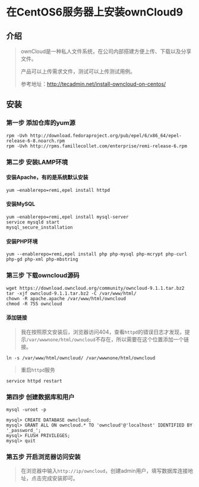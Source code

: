 # 在CentOS6服务器上安装ownCloud9


## 介绍
> ownCloud是一种私人文件系统，在公司内部搭建方便上传、下载以及分享文件。
> 
> 产品可以上传需求文件，测试可以上传测试用例。
> 
> 参考地址：http://tecadmin.net/install-owncloud-on-centos/

<!--more-->

## 安装

### 第一步 添加仓库的yum源

```shell
rpm -Uvh http://download.fedoraproject.org/pub/epel/6/x86_64/epel-release-6-8.noarch.rpm
rpm -Uvh http://rpms.famillecollet.com/enterprise/remi-release-6.rpm
```

### 第二步 安装LAMP环境

#### 安装Apache，有的是系统默认安装

```shell
yum —enablerepo=remi,epel install httpd
```

#### 安装MySQL
 
```shell
yum —enablerepo=remi,epel install mysql-server
service mysqld start
mysql_secure_installation
```

#### 安装PHP环境

```shell
yum --enablerepo=remi,epel install php php-mysql php-mcrypt php-curl php-gd php-xml php-mbstring
```

### 第三步 下载owncloud源码

```shell
wget https://download.owncloud.org/community/owncloud-9.1.1.tar.bz2
tar -xjf owncloud-9.1.1.tar.bz2 -C /var/www/html/
chown -R apache.apache /var/www/html/owncloud
chmod -R 755 owncloud
```

#### 添加链接

> 我在按照原文安装后，浏览器访问404，查看`httpd`的错误日志才发现，提示`/var/wwwnone/html/owncloud`不存在，所以需要在这个位置添加一个链接。

```shell
ln -s /var/www/html/owncloud/ /var/wwwnone/html/owncloud
```

> 重启`httpd`服务

```shell
service httpd restart
```

### 第四步 创建数据库和用户

```shell
mysql -uroot -p
```
```mysql
mysql> CREATE DATABASE owncloud;
mysql> GRANT ALL ON owncloud.* TO 'owncloud'@'localhost' IDENTIFIED BY '_password_';
mysql> FLUSH PRIVILEGES;
mysql> quit
```

### 第五步 开启浏览器访问安装

> 在浏览器中输入`http://ip/owncloud`，创建admin用户，填写数据库连接地址，点击完成安装即可。

